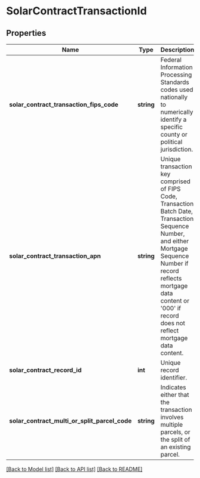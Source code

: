 # SolarContractTransactionId

## Properties
Name | Type | Description | Notes
------------ | ------------- | ------------- | -------------
**solar_contract_transaction_fips_code** | **string** | Federal Information Processing Standards codes used nationally to numerically identify a specific county or political jurisdiction. | [optional] 
**solar_contract_transaction_apn** | **string** | Unique transaction key comprised of FIPS Code, Transaction Batch Date, Transaction Sequence Number, and either Mortgage Sequence Number if record reflects mortgage data content or &#x27;000&#x27; if record does not reflect mortgage data content. | [optional] 
**solar_contract_record_id** | **int** | Unique record identifier. | [optional] 
**solar_contract_multi_or_split_parcel_code** | **string** | Indicates either that the transaction involves multiple parcels, or the split of an existing parcel. | [optional] 

[[Back to Model list]](../../README.md#documentation-for-models) [[Back to API list]](../../README.md#documentation-for-api-endpoints) [[Back to README]](../../README.md)

